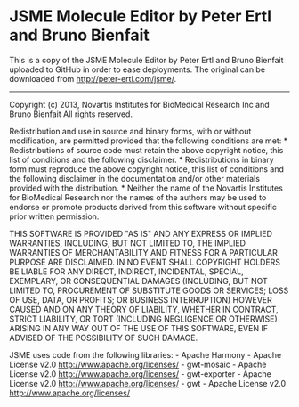 # JSME Molecule Editor by Peter Ertl and Bruno Bienfait 

This is a copy of the JSME Molecule Editor by Peter Ertl and Bruno Bienfait uploaded to GitHub in order to ease deployments. The original can be downloaded from <http://peter-ertl.com/jsme/>.

---
Copyright (c) 2013, Novartis Institutes for BioMedical Research Inc and Bruno Bienfait
All rights reserved.

Redistribution and use in source and binary forms, with or without
modification, are permitted provided that the following conditions are met:
    * Redistributions of source code must retain the above copyright
      notice, this list of conditions and the following disclaimer.
    * Redistributions in binary form must reproduce the above copyright
      notice, this list of conditions and the following disclaimer in the
      documentation and/or other materials provided with the distribution.
    * Neither the name of the Novartis Institutes for BioMedical Research nor the
      names of the authors may be used to endorse or promote products
      derived from this software without specific prior written permission.

THIS SOFTWARE IS PROVIDED "AS IS" AND
ANY EXPRESS OR IMPLIED WARRANTIES, INCLUDING, BUT NOT LIMITED TO, THE IMPLIED
WARRANTIES OF MERCHANTABILITY AND FITNESS FOR A PARTICULAR PURPOSE ARE
DISCLAIMED. IN NO EVENT SHALL COPYRIGHT HOLDERS BE LIABLE FOR ANY
DIRECT, INDIRECT, INCIDENTAL, SPECIAL, EXEMPLARY, OR CONSEQUENTIAL DAMAGES
(INCLUDING, BUT NOT LIMITED TO, PROCUREMENT OF SUBSTITUTE GOODS OR SERVICES;
LOSS OF USE, DATA, OR PROFITS; OR BUSINESS INTERRUPTION) HOWEVER CAUSED AND
ON ANY THEORY OF LIABILITY, WHETHER IN CONTRACT, STRICT LIABILITY, OR TORT
(INCLUDING NEGLIGENCE OR OTHERWISE) ARISING IN ANY WAY OUT OF THE USE OF THIS
SOFTWARE, EVEN IF ADVISED OF THE POSSIBILITY OF SUCH DAMAGE.



JSME uses code from the following libraries:
    - Apache Harmony -  Apache License v2.0  http://www.apache.org/licenses/
    - gwt-mosaic     -  Apache License v2.0  http://www.apache.org/licenses/
    - gwt-exporter   -  Apache License v2.0  http://www.apache.org/licenses/
    - gwt            -  Apache License v2.0  http://www.apache.org/licenses/
